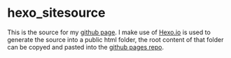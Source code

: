 # hexo_sitesource

This is the source for my [github page](https://stintosestudios.github.io/). I make use of [Hexo.io](https://hexo.io/) is used to generate the source into a public html folder, the root content of that folder can be copyed and pasted into the [github pages repo](https://github.com/stintosestudios/stintosestudios.github.io).

